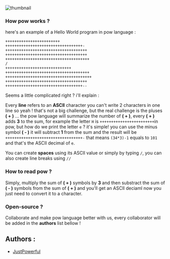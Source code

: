 ![thumbnail](https://www.mediafire.com/convkey/cf76/lxrp2u08htur5tk9g.jpg)

### How pow works ?
here's an example of a Hello World program in pow language :
```
++++++++++++++++++++++++
++++++++++++++++++++++++++++++++++-
++++++++++++++++++++++++++++++++++++
++++++++++++++++++++++++++++++++++++
+++++++++++++++++++++++++++++++++++++
/
+++++++++++++++++++++++++++++
+++++++++++++++++++++++++++++++++++++
++++++++++++++++++++++++++++++++++++++
++++++++++++++++++++++++++++++++++++
++++++++++++++++++++++++++++++++++--
```
Seems a little complicated right ? i'll explain :

Every **line** refers to an **ASCII** character you can't write 2 characters in one line so yeah ! that's not a big challenge, but the real challenge is the pluses **( + )** ... the pow language will summarize the number of **( + )**, every **( + )** adds **3** to the sum, for example the letter ``H`` is ``++++++++++++++++++++++++``in pow, but how do we print the letter ``e`` ?
it's simple! you can use the minus symbol **( - )** it will subtract **1** from the sum and the result will be ``++++++++++++++++++++++++++++++++++-`` that means ``(34*3)-1`` equals to ``101`` and that's the ASCII decimal of ``e``.

You can create **spaces** using its ASCII value or simply by typing ``/``, you can also create line breaks using ``//``

### How to read pow ?
Simply, multiply the sum of **( + )** symbols by **3** and then substract the sum of **( - )** symbols from the sum of **( + )** and you'll get an ASCII deciaml now you just need to convert it to a character.

### Open-source ?
Collaborate and make pow language better with us, every collaborator will be added in the **authors** list bellow !

## Authors :
- [JustPowerful](https://github.com/JustPowerful)
